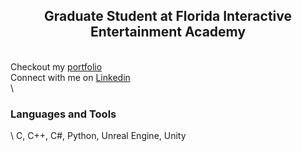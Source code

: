 <h2 align="center">
Graduate Student at Florida Interactive Entertainment Academy
</h1>

\
Checkout my [portfolio](https://www.kylebarrows.com)
\
Connect with me on [Linkedin](https://www.linkedin.com/in/barrowsk/)
\
\
<h3>
  Languages and Tools
</h3>
\
C, C++, C#, Python, Unreal Engine, Unity
<!--
**kylebarrows/kylebarrows** is a ✨ _special_ ✨ repository because its `README.md` (this file) appears on your GitHub profile.

Here are some ideas to get you started:

- 🔭 I’m currently working on ...
- 🌱 I’m currently learning ...
- 👯 I’m looking to collaborate on ...
- 🤔 I’m looking for help with ...
- 💬 Ask me about ...
- 📫 How to reach me: ...
- 😄 Pronouns: ...
- ⚡ Fun fact: ...
-->
